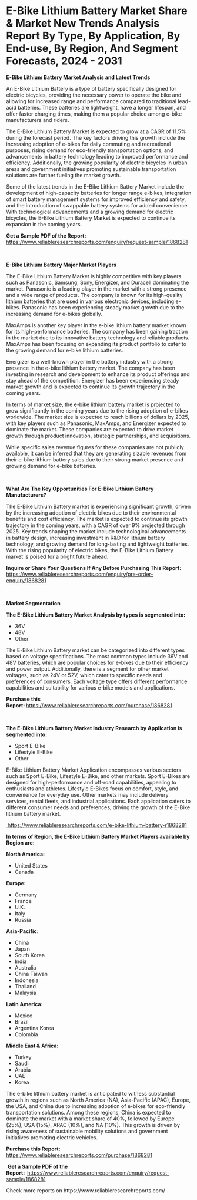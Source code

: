 <p><h1>E-Bike Lithium Battery Market Share & Market New Trends Analysis Report By Type, By Application, By End-use, By Region, And Segment Forecasts, 2024 - 2031</h1></p><p><strong>E-Bike Lithium Battery Market Analysis and Latest Trends</strong></p>
<p><p>An E-Bike Lithium Battery is a type of battery specifically designed for electric bicycles, providing the necessary power to operate the bike and allowing for increased range and performance compared to traditional lead-acid batteries. These batteries are lightweight, have a longer lifespan, and offer faster charging times, making them a popular choice among e-bike manufacturers and riders.</p><p>The E-Bike Lithium Battery Market is expected to grow at a CAGR of 11.5% during the forecast period. The key factors driving this growth include the increasing adoption of e-bikes for daily commuting and recreational purposes, rising demand for eco-friendly transportation options, and advancements in battery technology leading to improved performance and efficiency. Additionally, the growing popularity of electric bicycles in urban areas and government initiatives promoting sustainable transportation solutions are further fueling the market growth.</p><p>Some of the latest trends in the E-Bike Lithium Battery Market include the development of high-capacity batteries for longer range e-bikes, integration of smart battery management systems for improved efficiency and safety, and the introduction of swappable battery systems for added convenience. With technological advancements and a growing demand for electric bicycles, the E-Bike Lithium Battery Market is expected to continue its expansion in the coming years.</p></p>
<p><strong>Get a Sample PDF of the Report:&nbsp;</strong> <a href="https://www.reliableresearchreports.com/enquiry/request-sample/1868281">https://www.reliableresearchreports.com/enquiry/request-sample/1868281</a></p>
<p>&nbsp;</p>
<p><strong>E-Bike Lithium Battery Major Market Players</strong></p>
<p><p>The E-Bike Lithium Battery Market is highly competitive with key players such as Panasonic, Samsung, Sony, Energizer, and Duracell dominating the market. Panasonic is a leading player in the market with a strong presence and a wide range of products. The company is known for its high-quality lithium batteries that are used in various electronic devices, including e-bikes. Panasonic has been experiencing steady market growth due to the increasing demand for e-bikes globally.</p><p>MaxAmps is another key player in the e-bike lithium battery market known for its high-performance batteries. The company has been gaining traction in the market due to its innovative battery technology and reliable products. MaxAmps has been focusing on expanding its product portfolio to cater to the growing demand for e-bike lithium batteries.</p><p>Energizer is a well-known player in the battery industry with a strong presence in the e-bike lithium battery market. The company has been investing in research and development to enhance its product offerings and stay ahead of the competition. Energizer has been experiencing steady market growth and is expected to continue its growth trajectory in the coming years.</p><p>In terms of market size, the e-bike lithium battery market is projected to grow significantly in the coming years due to the rising adoption of e-bikes worldwide. The market size is expected to reach billions of dollars by 2025, with key players such as Panasonic, MaxAmps, and Energizer expected to dominate the market. These companies are expected to drive market growth through product innovation, strategic partnerships, and acquisitions.</p><p>While specific sales revenue figures for these companies are not publicly available, it can be inferred that they are generating sizable revenues from their e-bike lithium battery sales due to their strong market presence and growing demand for e-bike batteries.</p></p>
<p>&nbsp;</p>
<p><strong>What Are The Key Opportunities For E-Bike Lithium Battery Manufacturers?</strong></p>
<p><p>The E-Bike Lithium Battery market is experiencing significant growth, driven by the increasing adoption of electric bikes due to their environmental benefits and cost efficiency. The market is expected to continue its growth trajectory in the coming years, with a CAGR of over 9% projected through 2025. Key trends shaping the market include technological advancements in battery design, increasing investment in R&D for lithium battery technology, and growing demand for long-lasting and lightweight batteries. With the rising popularity of electric bikes, the E-Bike Lithium Battery market is poised for a bright future ahead.</p></p>
<p><strong>Inquire or Share Your Questions If Any Before Purchasing This Report:</strong> <a href="https://www.reliableresearchreports.com/enquiry/pre-order-enquiry/1868281">https://www.reliableresearchreports.com/enquiry/pre-order-enquiry/1868281</a></p>
<p>&nbsp;</p>
<p><strong>Market Segmentation</strong></p>
<p><strong>The E-Bike Lithium Battery Market Analysis by types is segmented into:</strong></p>
<p><ul><li>36V</li><li>48V</li><li>Other</li></ul></p>
<p><p>The E-Bike Lithium Battery market can be categorized into different types based on voltage specifications. The most common types include 36V and 48V batteries, which are popular choices for e-bikes due to their efficiency and power output. Additionally, there is a segment for other market voltages, such as 24V or 52V, which cater to specific needs and preferences of consumers. Each voltage type offers different performance capabilities and suitability for various e-bike models and applications.</p></p>
<p><strong>Purchase this Report:&nbsp;</strong><a href="https://www.reliableresearchreports.com/purchase/1868281">https://www.reliableresearchreports.com/purchase/1868281</a></p>
<p>&nbsp;</p>
<p><strong>The E-Bike Lithium Battery Market Industry Research by Application is segmented into:</strong></p>
<p><ul><li>Sport E-Bike</li><li>Lifestyle E-Bike</li><li>Other</li></ul></p>
<p><p>E-Bike Lithium Battery Market Application encompasses various sectors such as Sport E-Bike, Lifestyle E-Bike, and other markets. Sport E-Bikes are designed for high-performance and off-road capabilities, appealing to enthusiasts and athletes. Lifestyle E-Bikes focus on comfort, style, and convenience for everyday use. Other markets may include delivery services, rental fleets, and industrial applications. Each application caters to different consumer needs and preferences, driving the growth of the E-Bike lithium battery market.</p></p>
<p><a href="https://www.reliableresearchreports.com/e-bike-lithium-battery-r1868281">&nbsp;https://www.reliableresearchreports.com/e-bike-lithium-battery-r1868281</a></p>
<p><strong>In terms of Region, the E-Bike Lithium Battery Market Players available by Region are:</strong></p>
<p>
    <p> <strong> North America: </strong>
        <ul>
            <li>United States</li>
            <li>Canada</li>
        </ul>
        </p> 
    <p> <strong> Europe: </strong>
        <ul>
            <li>Germany</li>
            <li>France</li>
            <li>U.K.</li>
            <li>Italy</li>
            <li>Russia</li>
        </ul>
        </p> 
    <p> <strong> Asia-Pacific: </strong>
        <ul>
            <li>China</li>
            <li>Japan</li>
            <li>South Korea</li>
            <li>India</li>
            <li>Australia</li>
            <li>China Taiwan</li>
            <li>Indonesia</li>
            <li>Thailand</li>
            <li>Malaysia</li>
        </ul>
        </p> 
    <p> <strong> Latin America: </strong>
        <ul>
            <li>Mexico</li>
            <li>Brazil</li>
            <li>Argentina Korea</li>
            <li>Colombia</li>
        </ul>
        </p> 
    <p> <strong> Middle East & Africa: </strong>
        <ul>
            <li>Turkey</li>
            <li>Saudi</li>
            <li>Arabia</li>
            <li>UAE</li>
            <li>Korea</li>
        </ul>
    </p>
    </p>
<p><p>The e-bike lithium battery market is anticipated to witness substantial growth in regions such as North America (NA), Asia-Pacific (APAC), Europe, the USA, and China due to increasing adoption of e-bikes for eco-friendly transportation solutions. Among these regions, China is expected to dominate the market with a market share of 40%, followed by Europe (25%), USA (15%), APAC (10%), and NA (10%). This growth is driven by rising awareness of sustainable mobility solutions and government initiatives promoting electric vehicles.</p></p>
<p><strong>Purchase this Report: </strong><a href="https://www.reliableresearchreports.com/purchase/1868281">https://www.reliableresearchreports.com/purchase/1868281</a></p>
<p>&nbsp;<strong>Get a Sample PDF of the Report:&nbsp;&nbsp;</strong><a href="https://www.reliableresearchreports.com/enquiry/request-sample/1868281">https://www.reliableresearchreports.com/enquiry/request-sample/1868281</a></p>
<p><strong></strong></p>
<p>Check more reports on https://www.reliableresearchreports.com/</p>